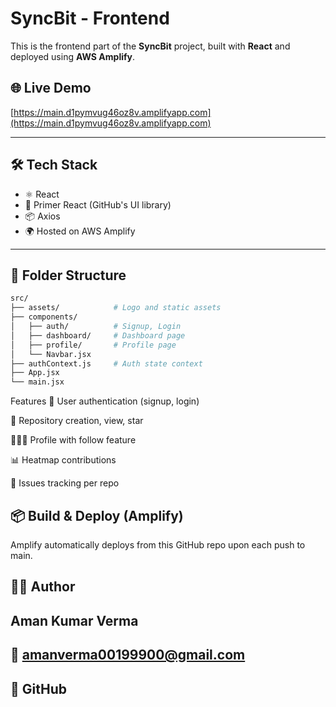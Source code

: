 # SyncBit - Frontend

This is the frontend part of the **SyncBit** project, built with **React** and deployed using **AWS Amplify**.

## 🌐 Live Demo
[https://main.d1pymvug46oz8v.amplifyapp.com](https://main.d1pymvug46oz8v.amplifyapp.com)

---

## 🛠 Tech Stack

- ⚛️ React
- 🎨 Primer React (GitHub's UI library)
- 📦 Axios
- 🌍 Hosted on AWS Amplify

---

## 📁 Folder Structure

```bash
src/
├── assets/            # Logo and static assets
├── components/
│   ├── auth/          # Signup, Login
│   ├── dashboard/     # Dashboard page
│   ├── profile/       # Profile page
│   └── Navbar.jsx
├── authContext.js     # Auth state context
├── App.jsx
└── main.jsx
```

Features
🔐 User authentication (signup, login)

📁 Repository creation, view, star

🧑‍🤝‍🧑 Profile with follow feature

📊 Heatmap contributions

🐛 Issues tracking per repo

## 📦 Build & Deploy (Amplify)
Amplify automatically deploys from this GitHub repo upon each push to main.

## 🧑‍💻 Author
## Aman Kumar Verma
## 📧 amanverma00199900@gmail.com
## 🔗 GitHub


